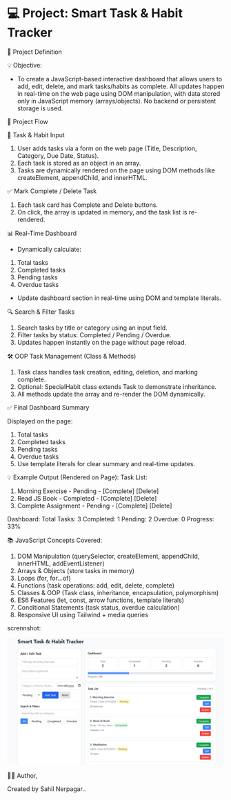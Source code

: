 # 💻 Project: Smart Task & Habit Tracker

 📝 Project Definition

💡 Objective:

 - To create a JavaScript-based interactive dashboard that allows users to add, edit, delete, and mark tasks/habits as complete. All updates happen in real-time on the web page using DOM manipulation, with data stored only in JavaScript memory (arrays/objects). No backend or persistent storage is used.

🧩 Project Flow

📝 Task & Habit Input

1. User adds tasks via a form on the web page (Title, Description, Category, Due Date, Status).
2. Each task is stored as an object in an array.
3. Tasks are dynamically rendered on the page using DOM methods like createElement, appendChild, and innerHTML.

✅ Mark Complete / Delete Task

1. Each task card has Complete and Delete buttons.
2. On click, the array is updated in memory, and the task list is re-rendered.

📊 Real-Time Dashboard

- Dynamically calculate:
1. Total tasks
2. Completed tasks
3. Pending tasks
4. Overdue tasks

* Update dashboard section in real-time using DOM and template literals.

🔍 Search & Filter Tasks

1. Search tasks by title or category using an input field.
2. Filter tasks by status: Completed / Pending / Overdue.
3. Updates happen instantly on the page without page reload.

🛠️ OOP Task Management (Class & Methods)

1. Task class handles task creation, editing, deletion, and marking complete.
2. Optional: SpecialHabit class extends Task to demonstrate inheritance.
3. All methods update the array and re-render the DOM dynamically.

✅ Final Dashboard Summary

Displayed on the page:
1. Total tasks
2. Completed tasks
3. Pending tasks
4. Overdue tasks
5. Use template literals for clear summary and real-time updates.

💡 Example Output (Rendered on Page):
Task List:

1. Morning Exercise - Pending - [Complete] [Delete]
2. Read JS Book - Completed - [Complete] [Delete]
3. Complete Assignment - Pending - [Complete] [Delete]

Dashboard:
Total Tasks: 3
Completed: 1
Pending: 2
Overdue: 0
Progress: 33%

📚 JavaScript Concepts Covered:
1. DOM Manipulation (querySelector, createElement, appendChild, innerHTML, addEventListener)
2. Arrays & Objects (store tasks in memory)
3. Loops (for, for…of)
4. Functions (task operations: add, edit, delete, complete)
5. Classes & OOP (Task class, inheritance, encapsulation, polymorphism)
6. ES6 Features (let, const, arrow functions, template literals)
7. Conditional Statements (task status, overdue calculation)
8. Responsive UI using Tailwind + media queries


scrennshot:

![output](Main.png)

👨‍💻 Author,

Created by Sahil Nerpagar..

